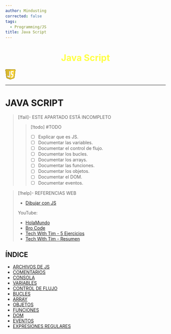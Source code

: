 ```yaml
---
author: Mindusting
corrected: false
tags:
  - Programming/JS
title: Java Script
---
```


<h1 style="text-align:center;color:#ff4;">Java Script</h1>

![#logo](../img/js_logo.png)

---

# JAVA SCRIPT

> [!fail]- ESTE APARTADO ESTÁ INCOMPLETO
> > [!todo] #TODO
> > - [ ] Explicar que es JS.
> > - [ ] Documentar las variables.
> > - [ ] Documentar el control de flujo.
> > - [ ] Documentar los bucles.
> > - [ ] Documentar los arrays.
> > - [ ] Documentar las funciones.
> > - [ ] Documentar los objetos.
> > - [ ] Documentar el DOM.
> > - [ ] Documentar eventos.

> [!help]- REFERENCIAS WEB
> - [Dibujar con JS](https://developer.mozilla.org/es/docs/Web/API/Canvas_API/Tutorial/Drawing_shapes)
>
> YouTube:
> - [HolaMundo](https://youtu.be/QoC4RxNIs5M)
> - [Bro Code](https://youtube.com/playlist?list=PLZPZq0r_RZOO1zkgO4bIdfuLpizCeHYKv&si=lucXsU_RIzpKiPV8)
> - [Tech With Tim - 5 Ejercicios](https://youtu.be/2ml4x0rO1PQ)
> - [Tech With Tim - Resumen](https://youtu.be/-3bVuFcteUo)

## ÍNDICE

- [ARCHIVOS DE JS](js_file.md)
- [COMENTARIOS](js_comment.md)
- [CONSOLA](js_console.md)
- [VARIABLES](js_variables.md)
- [CONTROL DE FLUJO](js_control_flow.md)
- [BUCLES](js_loops.md)
- [ARRAY](js_array.md)
- [OBJETOS](js_objects.md)
- [FUNCIONES](js_functions.md)
- [DOM](js_dom.md)
- [EVENTOS](js_events.md)
- [EXPRESIONES REGULARES](js_regex.md)
